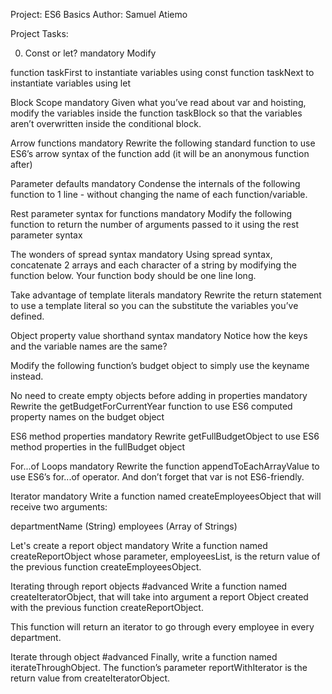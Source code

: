 Project: ES6 Basics 
Author: Samuel Atiemo

Project Tasks: 

0. Const or let? mandatory Modify

function taskFirst to instantiate variables using const function taskNext to instantiate variables using let

Block Scope mandatory Given what you’ve read about var and hoisting, modify the variables inside the function taskBlock so that the variables aren’t overwritten inside the conditional block.

Arrow functions mandatory Rewrite the following standard function to use ES6’s arrow syntax of the function add (it will be an anonymous function after)

Parameter defaults mandatory Condense the internals of the following function to 1 line - without changing the name of each function/variable.

Rest parameter syntax for functions mandatory Modify the following function to return the number of arguments passed to it using the rest parameter syntax

The wonders of spread syntax mandatory Using spread syntax, concatenate 2 arrays and each character of a string by modifying the function below. Your function body should be one line long.

Take advantage of template literals mandatory Rewrite the return statement to use a template literal so you can the substitute the variables you’ve defined.

Object property value shorthand syntax mandatory Notice how the keys and the variable names are the same?

Modify the following function’s budget object to simply use the keyname instead.

No need to create empty objects before adding in properties mandatory Rewrite the getBudgetForCurrentYear function to use ES6 computed property names on the budget object

ES6 method properties mandatory Rewrite getFullBudgetObject to use ES6 method properties in the fullBudget object

For...of Loops mandatory Rewrite the function appendToEachArrayValue to use ES6’s for...of operator. And don’t forget that var is not ES6-friendly.

Iterator mandatory Write a function named createEmployeesObject that will receive two arguments:

departmentName (String) employees (Array of Strings)

Let's create a report object mandatory Write a function named createReportObject whose parameter, employeesList, is the return value of the previous function createEmployeesObject.

Iterating through report objects #advanced Write a function named createIteratorObject, that will take into argument a report Object created with the previous function createReportObject.

This function will return an iterator to go through every employee in every department.

Iterate through object #advanced Finally, write a function named iterateThroughObject. The function’s parameter reportWithIterator is the return value from createIteratorObject.
